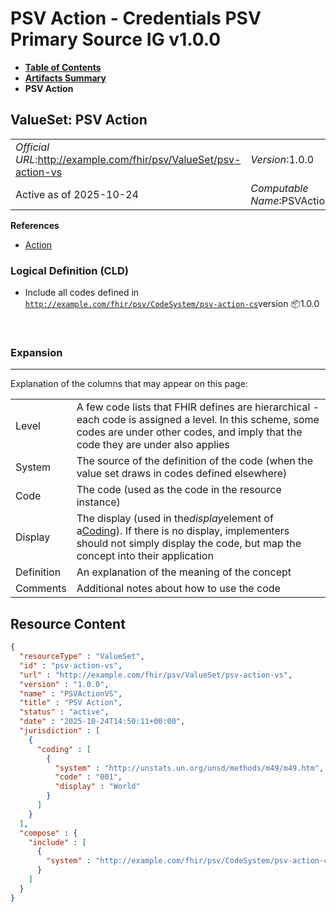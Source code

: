 # PSV Action - Credentials PSV Primary Source IG v1.0.0

* [**Table of Contents**](toc.md)
* [**Artifacts Summary**](artifacts.md)
* **PSV Action**

## ValueSet: PSV Action 

| | |
| :--- | :--- |
| *Official URL*:http://example.com/fhir/psv/ValueSet/psv-action-vs | *Version*:1.0.0 |
| Active as of 2025-10-24 | *Computable Name*:PSVActionVS |

 **References** 

* [Action](StructureDefinition-action.md)

### Logical Definition (CLD)

* Include all codes defined in [`http://example.com/fhir/psv/CodeSystem/psv-action-cs`](CodeSystem-psv-action-cs.md)version 📦1.0.0

 

### Expansion

-------

 Explanation of the columns that may appear on this page: 

| | |
| :--- | :--- |
| Level | A few code lists that FHIR defines are hierarchical - each code is assigned a level. In this scheme, some codes are under other codes, and imply that the code they are under also applies |
| System | The source of the definition of the code (when the value set draws in codes defined elsewhere) |
| Code | The code (used as the code in the resource instance) |
| Display | The display (used in the*display*element of a[Coding](http://hl7.org/fhir/R4/datatypes.html#Coding)). If there is no display, implementers should not simply display the code, but map the concept into their application |
| Definition | An explanation of the meaning of the concept |
| Comments | Additional notes about how to use the code |



## Resource Content

```json
{
  "resourceType" : "ValueSet",
  "id" : "psv-action-vs",
  "url" : "http://example.com/fhir/psv/ValueSet/psv-action-vs",
  "version" : "1.0.0",
  "name" : "PSVActionVS",
  "title" : "PSV Action",
  "status" : "active",
  "date" : "2025-10-24T14:50:11+00:00",
  "jurisdiction" : [
    {
      "coding" : [
        {
          "system" : "http://unstats.un.org/unsd/methods/m49/m49.htm",
          "code" : "001",
          "display" : "World"
        }
      ]
    }
  ],
  "compose" : {
    "include" : [
      {
        "system" : "http://example.com/fhir/psv/CodeSystem/psv-action-cs"
      }
    ]
  }
}

```
